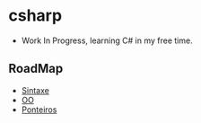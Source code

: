 # csharp
- Work In Progress, learning C# in my free time.
## RoadMap
- [Sintaxe](https://github.com/leefell/csharp/tree/main/Sintaxe)
- [OO](https://github.com/leefell/csharp/tree/main/Orienta%C3%A7%C3%A3o%20%C3%A0%20Objetos)
- [Ponteiros](https://github.com/leefell/csharp/tree/main/Ponteiro)
